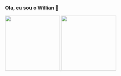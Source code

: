 ### Ola, eu sou o Willian 👋

 <div>
  <a href="https://github.com/uillia">
  <img height="180em" src="https://github-readme-stats.vercel.app/api?username=uillia&show_icons=true&theme=dracula&include_all_commits=true&count_private=true"/>
  <img height="180em" src="https://github-readme-stats.vercel.app/api/top-langs/?username=uillia&layout=compact&langs_count=7&theme=dracula"/>
   </div>
